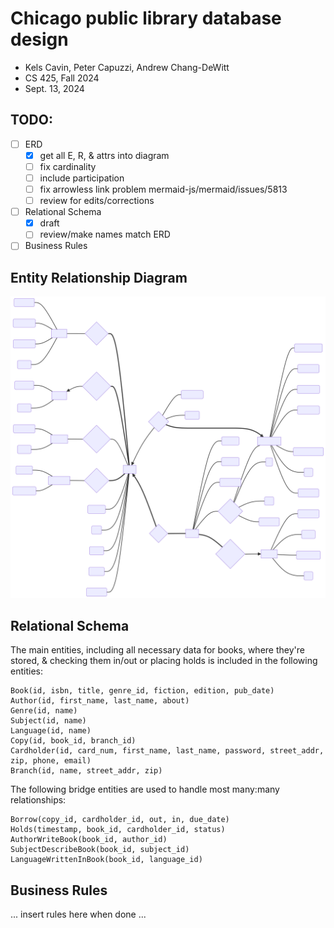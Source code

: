 <div id="user-content-title">

# Chicago public library database design

- Kels Cavin, Peter Capuzzi, Andrew Chang-DeWitt
- CS 425, Fall 2024
- Sept. 13, 2024

</div>

## TODO:

- [ ] ERD
  - [x] get all E, R, & attrs into diagram
  - [ ] fix cardinality
  - [ ] include participation
  - [ ] fix arrowless link problem mermaid-js/mermaid/issues/5813
  - [ ] review for edits/corrections
- [ ] Relational Schema
  - [x] draft
  - [ ] review/make names match ERD
- [ ] Business Rules

## Entity Relationship Diagram

![Entity relationship diagram, using Chen notation](erd.svg)

## Relational Schema

The main entities, including all necessary data for books, where they're stored, & checking them in/out or placing holds is included in the following entities:

```
Book(id, isbn, title, genre_id, fiction, edition, pub_date)
Author(id, first_name, last_name, about)
Genre(id, name)
Subject(id, name)
Language(id, name)
Copy(id, book_id, branch_id)
Cardholder(id, card_num, first_name, last_name, password, street_addr, zip, phone, email)
Branch(id, name, street_addr, zip)
```

The following bridge entities are used to handle most many:many relationships:

```
Borrow(copy_id, cardholder_id, out, in, due_date)
Holds(timestamp, book_id, cardholder_id, status)
AuthorWriteBook(book_id, author_id)
SubjectDescribeBook(book_id, subject_id)
LanguageWrittenInBook(book_id, language_id)
```

## Business Rules

... insert rules here when done ...
